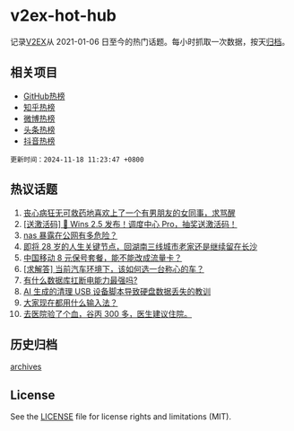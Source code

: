 # v2ex-hot-hub

 记录[V2EX](https://www.v2ex.com/)从 2021-01-06 日至今的热门话题。每小时抓取一次数据，按天[归档](archives)。
 
 ## 相关项目

- [GitHub热榜](https://github.com/it985/github-hot-hub)
- [知乎热榜](https://github.com/it985/zhihu-hot-hub)
- [微博热榜](https://github.com/it985/weibo-hot-hub)
- [头条热榜](https://github.com/it985/toutiao-hot-hub)
- [抖音热榜](https://github.com/it985/douyin-hot-hub)


 `更新时间：2024-11-18 11:23:47 +0800`

## 热议话题

1. [丧心病狂无可救药地喜欢上了一个有男朋友的女同事，求骂醒](https://www.v2ex.com/t/1090384)
1. [[送激活码] 🎉 Wins 2.5 发布！调度中心 Pro，抽奖送激活码！](https://www.v2ex.com/t/1090313)
1. [nas 暴露在公网有多危险？](https://www.v2ex.com/t/1090232)
1. [即将 28 岁的人生关键节点，回湖南三线城市老家还是继续留在长沙](https://www.v2ex.com/t/1090245)
1. [中国移动 8 元保号套餐，能不能改成流量卡？](https://www.v2ex.com/t/1090231)
1. [[求解答] 当前汽车环境下，该如何选一台称心的车？](https://www.v2ex.com/t/1090377)
1. [有什么数据库扛断电能力最强吗?](https://www.v2ex.com/t/1090399)
1. [AI 生成的清理 USB 设备脚本导致硬盘数据丢失的教训](https://www.v2ex.com/t/1090230)
1. [大家现在都用什么输入法？](https://www.v2ex.com/t/1090383)
1. [去医院验了个血，谷丙 300 多，医生建议住院。](https://www.v2ex.com/t/1090366)

## 历史归档

[archives](archives)

## License

See the [LICENSE](LICENSE) file for license rights and limitations (MIT).
